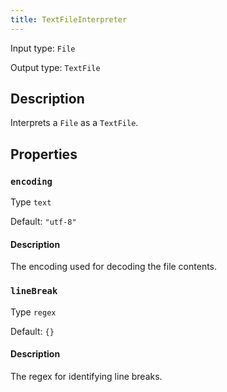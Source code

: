 ```yaml
---
title: TextFileInterpreter
---
```


<!-- Do NOT change this document as it is auto-generated from the language server -->

Input type: `File`

Output type: `TextFile`

## Description

Interprets a `File` as a `TextFile`.

## Properties

### `encoding`

Type `text`

Default: `"utf-8"`

#### Description

The encoding used for decoding the file contents.

### `lineBreak`

Type `regex`

Default: `{}`

#### Description

The regex for identifying line breaks.
